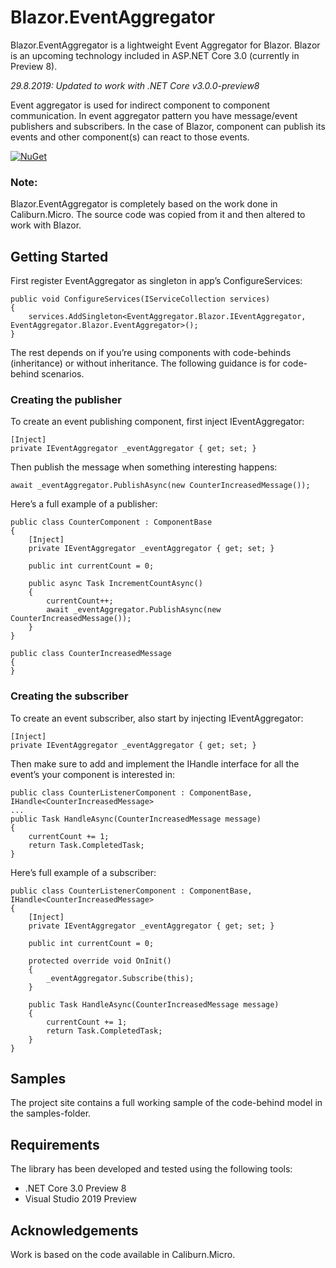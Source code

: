 # Blazor.EventAggregator

Blazor.EventAggregator is a lightweight Event Aggregator for Blazor. Blazor is an upcoming technology included in ASP.NET Core 3.0 (currently in Preview 8).

*29.8.2019: Updated to work with .NET Core v3.0.0-preview8*

Event aggregator is used for indirect component to component communication. In event aggregator pattern you have message/event publishers and subscribers. In the case of Blazor, component can publish its events and other component(s) can react to those events. 

[![NuGet](https://img.shields.io/nuget/v/EventAggregator.Blazor.svg)](https://www.nuget.org/packages/EventAggregator.Blazor/)

### Note:

Blazor.EventAggregator is completely based on the work done in Caliburn.Micro. The source code was copied from it and then altered to work with Blazor.

## Getting Started

First register EventAggregator as singleton in app’s ConfigureServices:
```
public void ConfigureServices(IServiceCollection services)
{
    services.AddSingleton<EventAggregator.Blazor.IEventAggregator, EventAggregator.Blazor.EventAggregator>();
}
```

The rest depends on if you’re using components with code-behinds (inheritance) or without inheritance. The following guidance is for code-behind scenarios.

### Creating the publisher

To create an event publishing component, first inject IEventAggregator:

```
[Inject]
private IEventAggregator _eventAggregator { get; set; }
```
		
Then publish the message when something interesting happens:

```
await _eventAggregator.PublishAsync(new CounterIncreasedMessage());
```

Here’s a full example of a publisher:
```
public class CounterComponent : ComponentBase
{
    [Inject]
    private IEventAggregator _eventAggregator { get; set; }

    public int currentCount = 0;

    public async Task IncrementCountAsync()
    {
        currentCount++;
        await _eventAggregator.PublishAsync(new CounterIncreasedMessage());
    }
}

public class CounterIncreasedMessage
{
}
```
	
### Creating the subscriber

To create an event subscriber, also start by injecting IEventAggregator:

```
[Inject]
private IEventAggregator _eventAggregator { get; set; }
```
Then make sure to add and implement the IHandle<TMessageType> interface for all the event’s your component is interested in:

```
public class CounterListenerComponent : ComponentBase, IHandle<CounterIncreasedMessage>
...
public Task HandleAsync(CounterIncreasedMessage message)
{
    currentCount += 1;
    return Task.CompletedTask;
}
```

Here’s full example of a subscriber:

```
public class CounterListenerComponent : ComponentBase, IHandle<CounterIncreasedMessage>
{
    [Inject]
    private IEventAggregator _eventAggregator { get; set; }

    public int currentCount = 0;

    protected override void OnInit()
    {
        _eventAggregator.Subscribe(this);
    }

    public Task HandleAsync(CounterIncreasedMessage message)
    {
        currentCount += 1;
        return Task.CompletedTask;
    }
}
```
	
## Samples

The project site contains a full working sample of the code-behind model in the samples-folder.

## Requirements
The library has been developed and tested using the following tools:

* .NET Core 3.0 Preview 8
* Visual Studio 2019 Preview

## Acknowledgements
Work is based on the code available in Caliburn.Micro.
